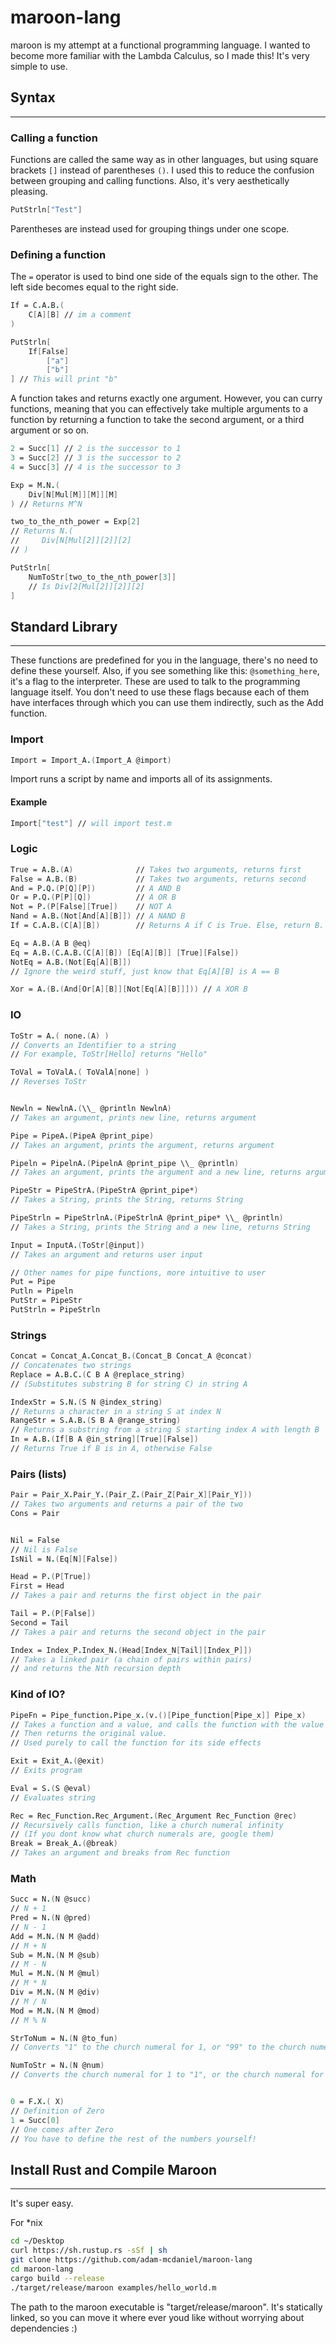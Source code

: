 # maroon-lang

maroon is my attempt at a functional programming language. I wanted to become more familiar with the Lambda Calculus, so I made this! It's very simple to use.

## Syntax

---

### Calling a function

Functions are called the same way as in other languages, but using square brackets `[]` instead of parentheses `()`. I used this to reduce the confusion between grouping and calling functions. Also, it's very aesthetically pleasing.

```fs
PutStrln["Test"]
```

Parentheses are instead used for grouping things under one scope.

### Defining a function

The `=` operator is used to bind one side of the equals sign to the other. The left side becomes equal to the right side.

```fs
If = C.A.B.(
    C[A][B] // im a comment
)

PutStrln[
    If[False]
        ["a"]
        ["b"]
] // This will print "b"
```

A function takes and returns exactly one argument. However, you can curry functions, meaning that you can effectively take multiple arguments to a function by returning a function to take the second argument, or a third argument or so on.

```fs
2 = Succ[1] // 2 is the successor to 1
3 = Succ[2] // 3 is the successor to 2
4 = Succ[3] // 4 is the successor to 3

Exp = M.N.(
    Div[N[Mul[M]][M]][M]
) // Returns M^N

two_to_the_nth_power = Exp[2]
// Returns N.(
//     Div[N[Mul[2]][2]][2]
// )

PutStrln[
    NumToStr[two_to_the_nth_power[3]]
    // Is Div[2[Mul[2]][2]][2]
]
```

## Standard Library

---

These functions are predefined for you in the language, there's no need to define these yourself. Also, if you see something like this: `@something_here`, it's a flag to the interpreter. These are used to talk to the programming language itself. You don't need to use these flags because each of them have interfaces through which you can use them indirectly, such as the Add function.

### Import

```fs
Import = Import_A.(Import_A @import)
```

Import runs a script by name and imports all of its assignments.

#### Example

```fs
Import["test"] // will import test.m
```

### Logic

```fs
True = A.B.(A)              // Takes two arguments, returns first
False = A.B.(B)             // Takes two arguments, returns second
And = P.Q.(P[Q][P])         // A AND B
Or = P.Q.(P[P][Q])          // A OR B
Not = P.(P[False][True])    // NOT A
Nand = A.B.(Not[And[A][B]]) // A NAND B
If = C.A.B.(C[A][B])        // Returns A if C is True. Else, return B.

Eq = A.B.(A B @eq)
Eq = A.B.(C.A.B.(C[A][B]) [Eq[A][B]] [True][False])
NotEq = A.B.(Not[Eq[A][B]])
// Ignore the weird stuff, just know that Eq[A][B] is A == B

Xor = A.(B.(And[Or[A][B]][Not[Eq[A][B]]])) // A XOR B
```

### IO

```fs
ToStr = A.( none.(A) )
// Converts an Identifier to a string
// For example, ToStr[Hello] returns "Hello"

ToVal = ToValA.( ToValA[none] )
// Reverses ToStr


Newln = NewlnA.(\\_ @println NewlnA)
// Takes an argument, prints new line, returns argument

Pipe = PipeA.(PipeA @print_pipe)
// Takes an argument, prints the argument, returns argument

Pipeln = PipelnA.(PipelnA @print_pipe \\_ @println)
// Takes an argument, prints the argument and a new line, returns argument

PipeStr = PipeStrA.(PipeStrA @print_pipe*)
// Takes a String, prints the String, returns String

PipeStrln = PipeStrlnA.(PipeStrlnA @print_pipe* \\_ @println)
// Takes a String, prints the String and a new line, returns String

Input = InputA.(ToStr[@input])
// Takes an argument and returns user input

// Other names for pipe functions, more intuitive to user
Put = Pipe
Putln = Pipeln
PutStr = PipeStr
PutStrln = PipeStrln
```

### Strings

```fs
Concat = Concat_A.Concat_B.(Concat_B Concat_A @concat)
// Concatenates two strings
Replace = A.B.C.(C B A @replace_string)
// (Substitutes substring B for string C) in string A

IndexStr = S.N.(S N @index_string)
// Returns a character in a string S at index N
RangeStr = S.A.B.(S B A @range_string)
// Returns a substring from a string S starting index A with length B
In = A.B.(If[B A @in_string][True][False])
// Returns True if B is in A, otherwise False

```

### Pairs (lists)

```fs
Pair = Pair_X.Pair_Y.(Pair_Z.(Pair_Z[Pair_X][Pair_Y]))
// Takes two arguments and returns a pair of the two
Cons = Pair


Nil = False
// Nil is False
IsNil = N.(Eq[N][False])

Head = P.(P[True])
First = Head
// Takes a pair and returns the first object in the pair

Tail = P.(P[False])
Second = Tail
// Takes a pair and returns the second object in the pair

Index = Index_P.Index_N.(Head[Index_N[Tail][Index_P]])
// Takes a linked pair (a chain of pairs within pairs)
// and returns the Nth recursion depth
```

### Kind of IO?

```fs
PipeFn = Pipe_function.Pipe_x.(v.()[Pipe_function[Pipe_x]] Pipe_x)
// Takes a function and a value, and calls the function with the value
// Then returns the original value.
// Used purely to call the function for its side effects

Exit = Exit_A.(@exit)
// Exits program

Eval = S.(S @eval)
// Evaluates string

Rec = Rec_Function.Rec_Argument.(Rec_Argument Rec_Function @rec)
// Recursively calls function, like a church numeral infinity
// (If you dont know what church numerals are, google them)
Break = Break_A.(@break)
// Takes an argument and breaks from Rec function
```

### Math

```fs
Succ = N.(N @succ)
// N + 1
Pred = N.(N @pred)
// N - 1
Add = M.N.(N M @add)
// M + N
Sub = M.N.(N M @sub)
// M - N
Mul = M.N.(N M @mul)
// M * N
Div = M.N.(N M @div)
// M / N
Mod = M.N.(N M @mod)
// M % N

StrToNum = N.(N @to_fun)
// Converts "1" to the church numeral for 1, or "99" to the church numeral for 99

NumToStr = N.(N @num)
// Converts the church numeral for 1 to "1", or the church numeral for 99 to "99"


0 = F.X.( X)
// Definition of Zero
1 = Succ[0]
// One comes after Zero
// You have to define the rest of the numbers yourself!
```

## Install Rust and Compile Maroon

---

It's super easy.

For \*nix

```bash
cd ~/Desktop
curl https://sh.rustup.rs -sSf | sh
git clone https://github.com/adam-mcdaniel/maroon-lang
cd maroon-lang
cargo build --release
./target/release/maroon examples/hello_world.m
```

The path to the maroon executable is "target/release/maroon". It's statically linked, so you can move it where ever youd like without worrying about dependencies :)

